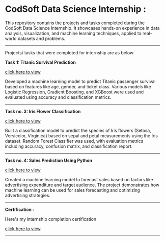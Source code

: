 # CodSoft Data Science Internship : 



This repository contains the projects and tasks completed during the CodSoft Data Science Internship. It showcases hands-on experience in data analysis, visualization, and machine learning techniques, applied to real-world datasets and problems.

---


Projects/ tasks that were completed for internship are as below:

**Task 1: Titanic Survival Prediction**

[click here to view](./codsoft_taskno1)

Developed a machine learning model to predict Titanic passenger survival based on features like age, gender, and ticket class. Various models like Logistic Regression, Gradient Boosting, and XGBoost were used and evaluated using accuracy and classification metrics.

---

**Task no. 3: Iris Flower Classification**

[click here to view](./codsoft_taskno3)

Built a classification model to predict the species of Iris flowers (Setosa, Versicolor, Virginica) based on sepal and petal measurements using the Iris dataset. Random Forest Classifier was used, with evaluation metrics including accuracy, confusion matrix, and classification report.

---

**Task no. 4: Sales Prediction Using Python**

[click here to view](./codsoft_taskno4)

Created a machine learning model to forecast sales based on factors like advertising expenditure and target audience. The project demonstrates how machine learning can be used for sales forecasting and optimizing advertising strategies.

---

**Certification :** 

Here's my internship completion certification 

[click here to view](https://www.linkedin.com/posts/ojal-paturday-7246ab321_codsoft-datascience-certification-activity-7278832883199324160-Maab?utm_source=share&utm_medium=member_desktop)

---
